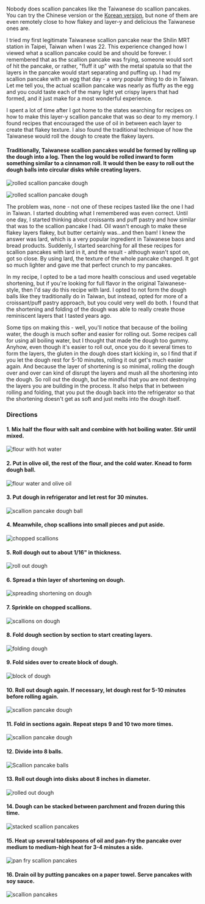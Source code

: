Nobody does scallion pancakes like the Taiwanese do scallion pancakes. You can try the Chinese version or the [Korean version](http://eastmeetskitchen.com/recipes/korean-style-scallion-pancakes.html), but none of them are even remotely close to how flakey and layer-y and delicious the Taiwanese ones are.  

I tried my first legitimate Taiwanese scallion pancake near the Shilin MRT station in Taipei, Taiwan when I was 22.  This experience changed how I viewed what a scallion pancake could be and should be forever.  I remembered that as the scallion pancake was frying, someone would sort of hit the pancake, or rather, "fluff it up" with the metal spatula so that the layers in the pancake would start separating and puffing up.  I had my scallion pancake with an egg that day - a very popular thing to do in Taiwan. Let me tell you, the actual scallion pancake was nearly as fluffy as the egg and you could taste each of the many light yet crispy layers that had formed, and it just make for a most wonderful experience.

I spent a lot of time after I got home to the states searching for recipes on how to make this layer-y scallion pancake that was so dear to my memory.  I found recipes that encouraged the use of oil in between each layer to create that flakey texture.  I also found the traditional technique of how the Taiwanese would roll the dough to create the flakey layers.

#### Traditionally, Taiwanese scallion pancakes would be formed by rolling up the dough into a log.  Then the log would be rolled inward to form something similar to a cinnamon roll.  It would then be easy to roll out the dough balls into circular disks while creating layers. 
![rolled scallion pancake dough](../img/82-15.JPG "") 

![rolled scallion pancake dough](../img/82-16.JPG "")

The problem was, none - not one of these recipes tasted like the one I had in Taiwan.  I started doubting what I remembered was even correct.  Until one day, I started thinking about croissants and puff pastry and how similar that was to the scallion pancake I had.  Oil wasn't enough to make these flakey layers flakey, but butter certainly was...and then bam!  I knew the answer was lard, which is a very popular ingredient in Taiwanese baos and bread products.  Suddenly, I started searching for all these recipes for scallion pancakes with lard in it, and the result - although wasn't spot on, got so close.  By using lard, the texture of the whole pancake changed.  It got so much lighter and gave me that perfect crunch to my pancakes.

In my recipe, I opted to be a tad more health conscious and used vegetable shortening, but if you're looking for full flavor in the original Taiwanese-style, then I'd say do this recipe with lard.  I opted to not form the dough balls like they traditionally do in Taiwan, but instead, opted for more of a croissant/puff pastry approach, but you could very well do both.  I found that the shortening and folding of the dough was able to really create those reminiscent layers that I tasted years ago.

Some tips on making this - well, you'll notice that because of the boiling water, the dough is much softer and easier for rolling out.  Some recipes call for using all boiling water, but I thought that made the dough too gummy.  Anyhow, even though it's easier to roll out, once you do it several times to form the layers, the gluten in the dough does start kicking in, so I find that if you let the dough rest for 5-10 minutes, rolling it out get's much easier again.  And because the layer of shortening is so minimal, rolling the dough over and over can kind of disrupt the layers and mush all the shortening into the dough.  So roll out the dough, but be mindful that you are not destroying the layers you are building in the process.  It also helps that in between rolling and folding, that you put the dough back into the refrigerator so that the shortening doesn't get as soft and just melts into the dough itself.

### Directions

#### 1. Mix half the flour with salt and combine with hot boiling water.  Stir until mixed.
![flour with hot water](../img/82-2.JPG "")
#### 2. Put in olive oil, the rest of the flour, and the cold water.  Knead to form dough ball.
![flour water and olive oil](../img/82-3.JPG "")
#### 3. Put dough in refrigerator and let rest for 30 minutes.
![scallion pancake dough ball](../img/82-4.JPG "")
#### 4. Meanwhile, chop scallions into small pieces and put aside.
![chopped scallions](../img/82-5.JPG "")
#### 5. Roll dough out to about 1/16" in thickness.
![roll out dough](../img/82-6.JPG "")
#### 6. Spread a thin layer of shortening on dough.
![spreading shortening on dough](../img/82-7.JPG "")
#### 7. Sprinkle on chopped scallions.
![scallions on dough](../img/82-8.JPG "")
#### 8. Fold dough section by section to start creating layers.
![folding dough](../img/82-9.JPG "")
#### 9. Fold sides over to create block of dough.
![block of dough](../img/82-10.JPG "")
#### 10. Roll out dough again.  If necessary, let dough rest for 5-10 minutes before rolling again. 
![scallion pancake dough](../img/82-11.JPG "")
#### 11. Fold in sections again.  Repeat steps 9 and 10 two more times.
![scallion pancake dough](../img/82-12.JPG "")
#### 12. Divide into 8 balls.
![Scallion pancake balls](../img/82-13.JPG "")
#### 13. Roll out dough into disks about 8 inches in diameter.
![rolled out dough](../img/82-14.JPG "")
#### 14. Dough can be stacked between parchment and frozen during this time.
![stacked scallion pancakes](../img/82-17.JPG "")
#### 15. Heat up several tablespoons of oil and pan-fry the pancake over medium to medium-high heat for 3-4 minutes a side.
![pan fry scallion pancakes](../img/82-18.JPG "")
#### 16. Drain oil by putting pancakes on a paper towel.  Serve pancakes with soy sauce.  
![scallion pancakes](../img/82-19.JPG "")


